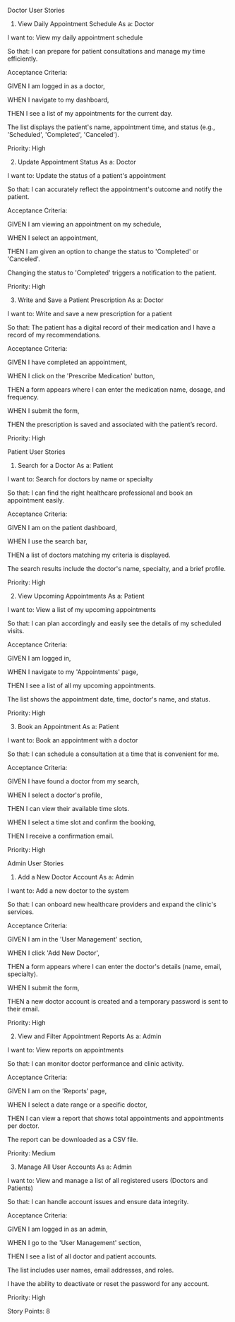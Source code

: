 Doctor User Stories
1. View Daily Appointment Schedule
As a: Doctor

I want to: View my daily appointment schedule

So that: I can prepare for patient consultations and manage my time efficiently.

Acceptance Criteria:

GIVEN I am logged in as a doctor,

WHEN I navigate to my dashboard,

THEN I see a list of my appointments for the current day.

The list displays the patient's name, appointment time, and status (e.g., 'Scheduled', 'Completed', 'Canceled').

Priority: High


2. Update Appointment Status
As a: Doctor

I want to: Update the status of a patient's appointment

So that: I can accurately reflect the appointment's outcome and notify the patient.

Acceptance Criteria:

GIVEN I am viewing an appointment on my schedule,

WHEN I select an appointment,

THEN I am given an option to change the status to 'Completed' or 'Canceled'.

Changing the status to 'Completed' triggers a notification to the patient.

Priority: High


3. Write and Save a Patient Prescription
As a: Doctor

I want to: Write and save a new prescription for a patient

So that: The patient has a digital record of their medication and I have a record of my recommendations.

Acceptance Criteria:

GIVEN I have completed an appointment,

WHEN I click on the 'Prescribe Medication' button,

THEN a form appears where I can enter the medication name, dosage, and frequency.

WHEN I submit the form,

THEN the prescription is saved and associated with the patient’s record.

Priority: High

Patient User Stories
1. Search for a Doctor
As a: Patient

I want to: Search for doctors by name or specialty

So that: I can find the right healthcare professional and book an appointment easily.

Acceptance Criteria:

GIVEN I am on the patient dashboard,

WHEN I use the search bar,

THEN a list of doctors matching my criteria is displayed.

The search results include the doctor's name, specialty, and a brief profile.

Priority: High


2. View Upcoming Appointments
As a: Patient

I want to: View a list of my upcoming appointments

So that: I can plan accordingly and easily see the details of my scheduled visits.

Acceptance Criteria:

GIVEN I am logged in,

WHEN I navigate to my 'Appointments' page,

THEN I see a list of all my upcoming appointments.

The list shows the appointment date, time, doctor's name, and status.

Priority: High


3. Book an Appointment
As a: Patient

I want to: Book an appointment with a doctor

So that: I can schedule a consultation at a time that is convenient for me.

Acceptance Criteria:

GIVEN I have found a doctor from my search,

WHEN I select a doctor's profile,

THEN I can view their available time slots.

WHEN I select a time slot and confirm the booking,

THEN I receive a confirmation email.

Priority: High


Admin User Stories
1. Add a New Doctor Account
As a: Admin

I want to: Add a new doctor to the system

So that: I can onboard new healthcare providers and expand the clinic's services.

Acceptance Criteria:

GIVEN I am in the 'User Management' section,

WHEN I click 'Add New Doctor',

THEN a form appears where I can enter the doctor's details (name, email, specialty).

WHEN I submit the form,

THEN a new doctor account is created and a temporary password is sent to their email.

Priority: High


2. View and Filter Appointment Reports
As a: Admin

I want to: View reports on appointments

So that: I can monitor doctor performance and clinic activity.

Acceptance Criteria:

GIVEN I am on the 'Reports' page,

WHEN I select a date range or a specific doctor,

THEN I can view a report that shows total appointments and appointments per doctor.

The report can be downloaded as a CSV file.

Priority: Medium


3. Manage All User Accounts
As a: Admin

I want to: View and manage a list of all registered users (Doctors and Patients)

So that: I can handle account issues and ensure data integrity.

Acceptance Criteria:

GIVEN I am logged in as an admin,

WHEN I go to the 'User Management' section,

THEN I see a list of all doctor and patient accounts.

The list includes user names, email addresses, and roles.

I have the ability to deactivate or reset the password for any account.

Priority: High

Story Points: 8
